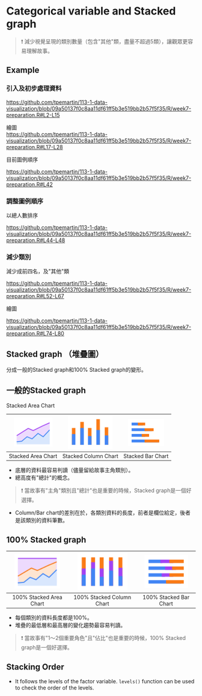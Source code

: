 # Categorical variable and Stacked graph

> :exclamation: 減少視覺呈現的類別數量（包含"其他"類，盡量不超過5類），讓觀眾更容易理解故事。

## Example

### 引入及初步處理資料

<https://github.com/tpemartin/113-1-data-visualization/blob/09a50137f0c8aa11df61ff5b3e519bb2b57f5f35/R/week7-preparation.R#L2-L15>


繪圖  
<https://github.com/tpemartin/113-1-data-visualization/blob/09a50137f0c8aa11df61ff5b3e519bb2b57f5f35/R/week7-preparation.R#L17-L28>

目前圖例順序

<https://github.com/tpemartin/113-1-data-visualization/blob/09a50137f0c8aa11df61ff5b3e519bb2b57f5f35/R/week7-preparation.R#L42>

### 調整圖例順序

以總人數排序

<https://github.com/tpemartin/113-1-data-visualization/blob/09a50137f0c8aa11df61ff5b3e519bb2b57f5f35/R/week7-preparation.R#L44-L48>

### 減少類別

減少成前四名，及"其他"類

<https://github.com/tpemartin/113-1-data-visualization/blob/09a50137f0c8aa11df61ff5b3e519bb2b57f5f35/R/week7-preparation.R#L52-L67>

繪圖

<https://github.com/tpemartin/113-1-data-visualization/blob/09a50137f0c8aa11df61ff5b3e519bb2b57f5f35/R/week7-preparation.R#L74-L80>


## Stacked graph （堆疊圖）

分成一般的Stacked graph和100% Stacked graph的變形。

## 一般的Stacked graph

Stacked Area Chart

| <img src="../img/stacked-area.svg" width="80%"/> | <img src="../img/stacked-column-chart.svg" width="80%"/> | <img src="../img/stacked-bar-chart.svg" width="80%"/> |
|:--:| :--: | :--: |
| Stacked Area Chart | Stacked Column Chart | Stacked Bar Chart |

 
  * 底層的資料最容易判讀（儘量留給故事主角類別）。
  * 總高度有"總計"的概念。

> :exclamation: 當故事有"主角"類別且"總計"也是重要的時候，Stacked graph是一個好選擇。

  * Column/Bar chart的差別在於，各類別資料的長度，前者是欄位給定，後者是該類別的資料筆數。

## 100% Stacked graph

| <img src="../img/percentage-stacked-area-chart.svg" width="80%"/> | <img src="../img/percentage-stacked-column-chart.svg" width="80%"/> | <img src="../img/percentage-stacked-bar-chart.svg" width="80%"/> | 
|:--:| :--: | :--: |
| 100% Stacked Area Chart | 100% Stacked Column Chart | 100% Stacked Bar Chart |


  * 每個類別的資料長度都是100%。  
  * 堆疊的最低層和最高層的變化趨勢最容易判讀。  
  
> :exclamation: 當故事有"1～2個重要角色"且"佔比"也是重要的時候，100% Stacked graph是一個好選擇。

## Stacking Order

  * It follows the levels of the factor variable. `levels()` function can be used to check the order of the levels.
  